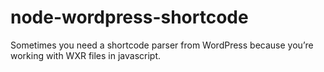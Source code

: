 # node-wordpress-shortcode
Sometimes you need a shortcode parser from WordPress because you’re working with WXR files in javascript.
